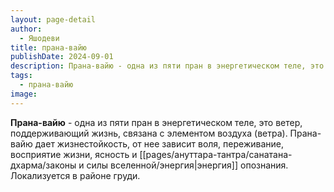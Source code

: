 ```yaml
---
layout: page-detail
author:
  - Яшодеви
title: прана-вайю
publishDate: 2024-09-01
description: Прана-вайю - одна из пяти пран в энергетическом теле, это ветер, поддерживающий жизнь, связана с элементом воздуха (ветра). Прана-вайю дает жизнестойкость, от нее зависит воля, переживание, восприятие жизни, ясность и энергия опознания. Локализуется в районе груди.
tags:
  - прана-вайю
image:
---
```

**Прана-вайю** - одна из пяти пран в энергетическом теле, это ветер, поддерживающий жизнь, связана с элементом воздуха (ветра). Прана-вайю дает жизнестойкость, от нее зависит воля, переживание, восприятие жизни, ясность и [[pages/ануттара-тантра/санатана-дхарма/законы и силы вселенной/энергия|энергия]] опознания. Локализуется в районе груди.

